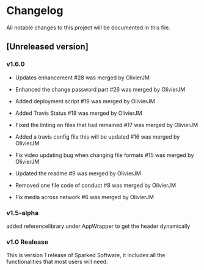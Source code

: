 # Changelog

All notable changes to this project will be documented in this file.

## [Unreleased version]

### v1.6.0

- Updates enhancement #28 was merged by OlivierJM

- Enhanced the change password part #26 was merged by OlivierJM

- Added deployment script #19 was merged by OlivierJM

- Added Travis Status #18 was merged by OlivierJM

- Fixed the linting on files that had remained #17 was merged by OlivierJM

- Added a travis config file this will be updated #16 was merged by OlivierJM

- Fix video updating bug when changing file formats #15 was merged by OlivierJM

- Updated the readme #9 was merged by OlivierJM

- Removed one file code of conduct #8 was merged by OlivierJM

- Fix media across network #6 was merged by OlivierJM

### v1.5-alpha

added referencelibrary under AppWrapper to get the header dynamically

### v1.0 Realease

This is version 1 release of Sparked Software, it includes all the functionalities that most users will need.
